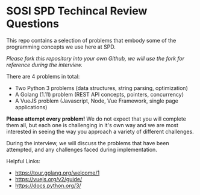 # SOSI SPD Techincal Review Questions

This repo contains a selection of problems that embody some of the programming concepts we use here at SPD.

*Please fork this repository into your own Github, we will use the fork for reference during the interview.*

There are 4 problems in total:

- Two Python 3 problems (data structures, string parsing, optimization)
- A Golang (1.11) problem (REST API concepts, pointers, concurrency)
- A VueJS problem (Javascript, Node, Vue Framework, single page applications)

**Please attempt every problem!** We do not expect that you will complete them all, but each one is challenging in it's own way and we are most interested in seeing the way you approach a variety of different challenges.

During the interview, we will discuss the problems that have been attempted, and any challenges faced during implementation.

Helpful Links:  
- https://tour.golang.org/welcome/1
- https://vuejs.org/v2/guide/
- https://docs.python.org/3/